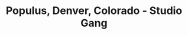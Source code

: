 ---
title: Populus, Denver, Colorado - Studio Gang
layout: entry
presentation: side-by-side
object:
  - id: exrr-2023-31
order: 413
menu: false
---